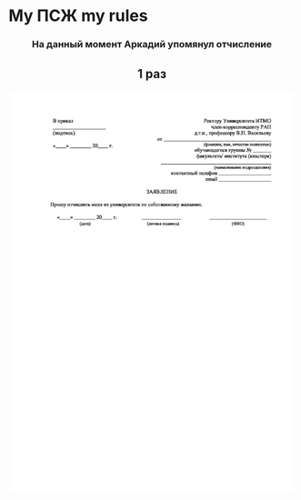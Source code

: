 # My ПСЖ my rules
<h3 align="center">На данный момент Аркадий упомянул отчисление</h3>
<h2 align="center"> 1  раз</h2>
<p align="center"><img src="./psj.jpeg" width="500px"></p>
